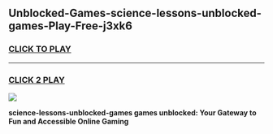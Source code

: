 
## Unblocked-Games-science-lessons-unblocked-games-Play-Free-j3xk6
<h3>
<a href="https://premium76.site?title=science-lessons-unblocked-games&ref=17A">CLICK TO PLAY</a></h3>
<hr>

<h3>
<a href="https://premium76.site?title=science-lessons-unblocked-games&ref=17A">CLICK 2 PLAY</a>
  
</h3>

<a href="https://premium76.site?title=science-lessons-unblocked-games&ref=17A"><img src="https://clearcache.store/games.png"></a>


**science-lessons-unblocked-games games unblocked: Your Gateway to Fun and Accessible Online Gaming**
